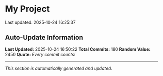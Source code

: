# My Project


Last updated: 2025-10-24 16:25:37



























































































































































































































































































































































































































































































































































































## Auto-Update Information

**Last Updated:** 2025-10-24 16:50:22
**Total Commits:** 180
**Random Value:** 2450
**Quote:** _Every commit counts!_

---
_This section is automatically generated and updated._